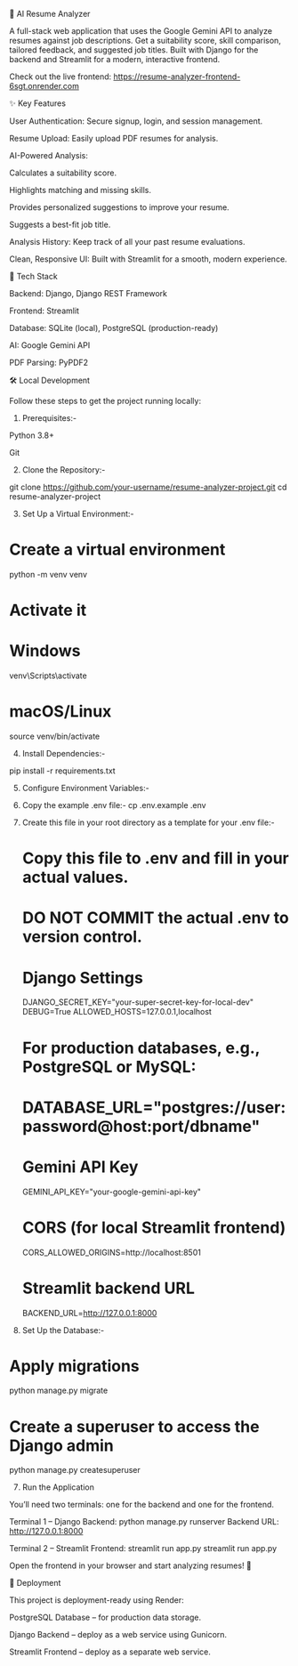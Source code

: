 🧠 AI Resume Analyzer

A full-stack web application that uses the Google Gemini API to analyze resumes against job descriptions. Get a suitability score, skill comparison, tailored feedback, and suggested job titles. Built with Django for the backend and Streamlit for a modern, interactive frontend.

Check out the live frontend: https://resume-analyzer-frontend-6sgt.onrender.com

✨ Key Features

User Authentication: Secure signup, login, and session management.

Resume Upload: Easily upload PDF resumes for analysis.

AI-Powered Analysis:

Calculates a suitability score.

Highlights matching and missing skills.

Provides personalized suggestions to improve your resume.

Suggests a best-fit job title.

Analysis History: Keep track of all your past resume evaluations.

Clean, Responsive UI: Built with Streamlit for a smooth, modern experience.

🧰 Tech Stack

Backend: Django, Django REST Framework

Frontend: Streamlit

Database: SQLite (local), PostgreSQL (production-ready)

AI: Google Gemini API

PDF Parsing: PyPDF2

🛠️ Local Development

Follow these steps to get the project running locally:

1. Prerequisites:-

Python 3.8+

Git

2. Clone the Repository:-

git clone https://github.com/your-username/resume-analyzer-project.git
cd resume-analyzer-project
   
3. Set Up a Virtual Environment:-

# Create a virtual environment
python -m venv venv

# Activate it
# Windows
venv\Scripts\activate
# macOS/Linux
source venv/bin/activate

4. Install Dependencies:-

pip install -r requirements.txt

5. Configure Environment Variables:-

 1. Copy the example .env file:-
  cp .env.example .env

 2. Create this file in your root directory as a template for your .env file:-
    # Copy this file to .env and fill in your actual values.
    # DO NOT COMMIT the actual .env to version control.

    # Django Settings
    DJANGO_SECRET_KEY="your-super-secret-key-for-local-dev"
    DEBUG=True
    ALLOWED_HOSTS=127.0.0.1,localhost

    # For production databases, e.g., PostgreSQL or MySQL:
    # DATABASE_URL="postgres://user:password@host:port/dbname"

    # Gemini API Key
    GEMINI_API_KEY="your-google-gemini-api-key"

    # CORS (for local Streamlit frontend)
    CORS_ALLOWED_ORIGINS=http://localhost:8501

    #  Streamlit backend URL
    BACKEND_URL=http://127.0.0.1:8000

6. Set Up the Database:-

# Apply migrations
python manage.py migrate

# Create a superuser to access the Django admin
python manage.py createsuperuser

7. Run the Application

You’ll need two terminals: one for the backend and one for the frontend.

Terminal 1 – Django Backend: python manage.py runserver
Backend URL: http://127.0.0.1:8000

Terminal 2 – Streamlit Frontend: streamlit run app.py
streamlit run app.py

Open the frontend in your browser and start analyzing resumes! 🚀

🚀 Deployment

This project is deployment-ready using Render:

PostgreSQL Database – for production data storage.

Django Backend – deploy as a web service using Gunicorn.

Streamlit Frontend – deploy as a separate web service.
